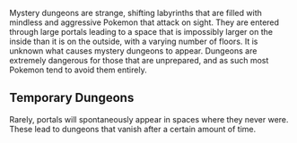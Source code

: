 Mystery dungeons are strange, shifting labyrinths that are filled with mindless and aggressive Pokemon that attack on sight. They are entered through large portals leading to a space that is impossibly larger on the inside than it is on the outside, with a varying number of floors. It is unknown what causes mystery dungeons to appear.
Dungeons are extremely dangerous for those that are unprepared, and as such most Pokemon tend to avoid them entirely. 
## Temporary Dungeons
Rarely, portals will spontaneously appear in spaces where they never were. These lead to dungeons that vanish after a certain amount of time.
